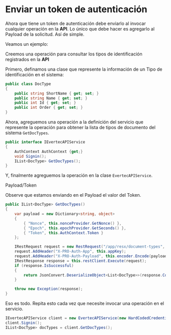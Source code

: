 # Enviar un token de autenticación

Ahora que tiene un token de autenticación debe enviarlo al invocar cualquier operación en la **API**. Lo único que debe hacer es agregarlo al Payload de la solicitud. Así de simple.

Veamos un ejemplo:

Creemos una operación para consultar los tipos de identificación registrados en la **API**

Primero, definamos una clase que represente la información de un Tipo de identificación en el sistema:

```csharp
public class DocType
{
    public string ShortName { get; set; }
    public string Name { get; set; }
    public int Id { get; set; }
    public int Order { get; set; }
}
```

Ahora, agreguemos una operación a la definición del servicio que represente la operación  para obtener la lista de tipos de documento del sistema `GetDocTypes`.

```csharp
public interface IEvertecAPIService
{
    AuthContext AuthContext {get;}
    void Signin();
    IList<DocType> GetDocTypes();
}
```

Y, finalmente agreguemos la operación en la clase `EvertecAPIService`.

<div class="admonition warning">
   <p class="first admonition-title">Payload/Token</p>
   <p class="last">Observe que estamos enviando en el Payload el valor del Token.</p>
</div>

```csharp
public IList<DocType> GetDocTypes()
{
    var payload = new Dictionary<string, object>
    {
        { "Nonce", this.nonceProvider.GetNonce() },
        { "Epoch", this.epochProvider.GetSeconds() },
        { "Token", this.AuthContext.Token }
    };

    IRestRequest request = new RestRequest("/app/resx/document-types", Method.GET);
    request.AddHeader("X-PRO-Auth-App", this.appKey);
    request.AddHeader("X-PRO-Auth-Payload", this.encoder.Encode(payload, this.appSecret));
    IRestResponse response = this.restClient.Execute(request);
    if (response.IsSuccessful)
    {
        return JsonConvert.DeserializeObject<List<DocType>>(response.Content);
    }

    throw new Exception(response);
}
```

Eso es todo. Repita esto cada vez que necesite invocar una operación en el servicio.

```csharp
IEvertecAPIService client = new EvertecAPIService(new HardCodedCredentials());
client.Signin();
IList<DocType> docTypes = client.GetDocTypes();
```
